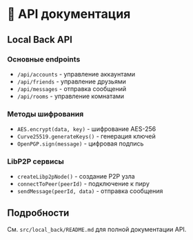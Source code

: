 # 📖 API документация

## Local Back API

### Основные endpoints
- `/api/accounts` - управление аккаунтами
- `/api/friends` - управление друзьями  
- `/api/messages` - отправка сообщений
- `/api/rooms` - управление комнатами

### Методы шифрования
- `AES.encrypt(data, key)` - шифрование AES-256
- `Curve25519.generateKeys()` - генерация ключей
- `OpenPGP.sign(message)` - цифровая подпись

### LibP2P сервисы
- `createLibp2pNode()` - создание P2P узла
- `connectToPeer(peerId)` - подключение к пиру
- `sendMessage(peerId, data)` - отправка сообщения

## Подробности
См. `src/local_back/README.md` для полной документации API.
